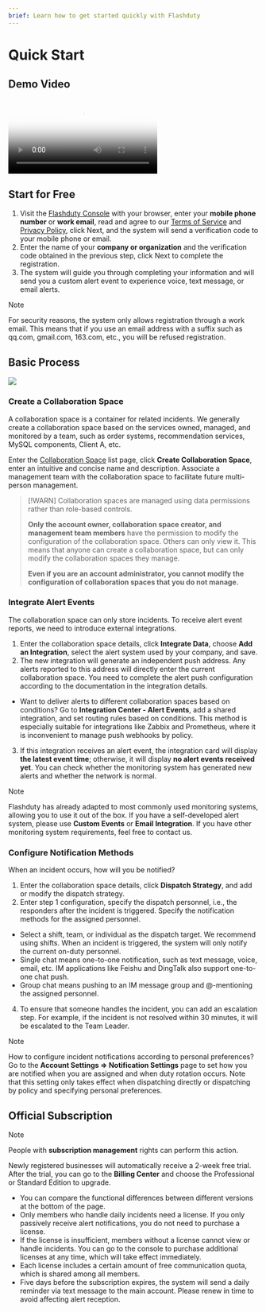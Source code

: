 ```yaml
---
brief: Learn how to get started quickly with Flashduty
---
```


# Quick Start

## Demo Video

<video poster="https://fcimg.3ti.site/zh/flashduty/start/getting_started/3.avif" controls src="https://fcimg.3ti.site/zh/flashduty/start/getting_started/1.mp4"></video>

## Start for Free

1. Visit the [Flashduty Console](https://console.flashcat.cloud/) with your browser, enter your **mobile phone number** or **work email**, read and agree to our [Terms of Service](/license/user) and [Privacy Policy](/license/privacy_policy), click Next, and the system will send a verification code to your mobile phone or email.
2. Enter the name of your **company or organization** and the verification code obtained in the previous step, click Next to complete the registration.
3. The system will guide you through completing your information and will send you a custom alert event to experience voice, text message, or email alerts.

> [!NOTE]
> For security reasons, the system only allows registration through a work email. This means that if you use an email address with a suffix such as qq.com, gmail.com, 163.com, etc., you will be refused registration.

## Basic Process

![](https://fcimg.3ti.site/zh/flashduty/start/getting_started/2.avif)

### Create a Collaboration Space

A collaboration space is a container for related incidents. We generally create a collaboration space based on the services owned, managed, and monitored by a team, such as order systems, recommendation services, MySQL components, Client A, etc.

Enter the [Collaboration Space](https://console.flashcat.cloud/channel) list page, click **Create Collaboration Space**, enter an intuitive and concise name and description. Associate a management team with the collaboration space to facilitate future multi-person management.

> [!WARN]
> Collaboration spaces are managed using data permissions rather than role-based controls.
>
> **Only the account owner, collaboration space creator, and management team members** have the permission to modify the configuration of the collaboration space. Others can only view it. This means that anyone can create a collaboration space, but can only modify the collaboration spaces they manage.
>
> **Even if you are an account administrator, you cannot modify the configuration of collaboration spaces that you do not manage.**

### Integrate Alert Events

The collaboration space can only store incidents. To receive alert event reports, we need to introduce external integrations.

1. Enter the collaboration space details, click **Integrate Data**, choose **Add an Integration**, select the alert system used by your company, and save.
2. The new integration will generate an independent push address. Any alerts reported to this address will directly enter the current collaboration space. You need to complete the alert push configuration according to the documentation in the integration details.

- Want to deliver alerts to different collaboration spaces based on conditions? Go to **Integration Center - Alert Events**, add a shared integration, and set routing rules based on conditions. This method is especially suitable for integrations like Zabbix and Prometheus, where it is inconvenient to manage push webhooks by policy.

3. If this integration receives an alert event, the integration card will display **the latest event time**; otherwise, it will display **no alert events received yet**. You can check whether the monitoring system has generated new alerts and whether the network is normal.

> [!NOTE]
> Flashduty has already adapted to most commonly used monitoring systems, allowing you to use it out of the box. If you have a self-developed alert system, please use **Custom Events** or **Email Integration**. If you have other monitoring system requirements, feel free to contact us.

### Configure Notification Methods

When an incident occurs, how will you be notified?

1. Enter the collaboration space details, click **Dispatch Strategy**, and add or modify the dispatch strategy.
2. Enter step 1 configuration, specify the dispatch personnel, i.e., the responders after the incident is triggered. Specify the notification methods for the assigned personnel.
- Select a shift, team, or individual as the dispatch target. We recommend using shifts. When an incident is triggered, the system will only notify the current on-duty personnel.
- Single chat means one-to-one notification, such as text message, voice, email, etc. IM applications like Feishu and DingTalk also support one-to-one chat push.
- Group chat means pushing to an IM message group and @-mentioning the assigned personnel.
4. To ensure that someone handles the incident, you can add an escalation step. For example, if the incident is not resolved within 30 minutes, it will be escalated to the Team Leader.

> [!NOTE]
> How to configure incident notifications according to personal preferences?
> Go to the **Account Settings => Notification Settings** page to set how you are notified when you are assigned and when duty rotation occurs. Note that this setting only takes effect when dispatching directly or dispatching by policy and specifying personal preferences.

## Official Subscription

> [!NOTE]
> People with **subscription management** rights can perform this action.

Newly registered businesses will automatically receive a 2-week free trial. After the trial, you can go to the **Billing Center** and choose the Professional or Standard Edition to upgrade.

- You can compare the functional differences between different versions at the bottom of the page.
- Only members who handle daily incidents need a license. If you only passively receive alert notifications, you do not need to purchase a license.
- If the license is insufficient, members without a license cannot view or handle incidents. You can go to the console to purchase additional licenses at any time, which will take effect immediately.
- Each license includes a certain amount of free communication quota, which is shared among all members.
- Five days before the subscription expires, the system will send a daily reminder via text message to the main account. Please renew in time to avoid affecting alert reception.